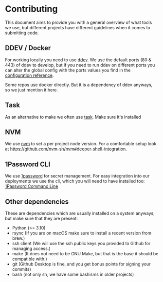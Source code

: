 # Contributing

This document aims to provide you with a general overview of what tools we use, but different projects have different guidelines when it comes to submitting code.

## DDEV / Docker

For working locally you need to use [ddev](https://ddev.readthedocs.io/). We use the default ports (80 & 443) of ddev to develop, but if you need to run
ddev on different ports you can alter the global config with the ports values you find in the [configuration reference](https://ddev.readthedocs.io/en/stable/users/configuration/config/).

Some repos use docker directly. But it is a dependency of ddev anyways, so we just mention it here.

## Task

As an alternative to make we often use [task](https://taskfile.dev/). Make sure it's installed

## NVM 

We use [nvm](https://github.com/nvm-sh/nvm) to set a per project node version. For a comfortable setup look at https://github.com/nvm-sh/nvm#deeper-shell-integration.

## 1Password CLI

We use [1password](https://1password.com) for secret management. For easy integration into our deployments we use the cli, which you will need to have installed too: [1Password Command Line](https://1password.com/de/downloads/command-line/)

## Other dependencies

These are dependencies which are usually installed on a system anyways, but make sure that they are present:

- Python (>= 3.10)
- rsync (If you are on macOS make sure to install a recent version from brew.)
- ssh client (We will use the ssh public keys you provided to Github for managing access.)
- make (It does not need to be GNU Make, but that is the base it should be compatible with.)
- git (Github Desktop is fine, and you get bonus points for signing your commits)
- bash (not only sh, we have some bashisms in older projects)

